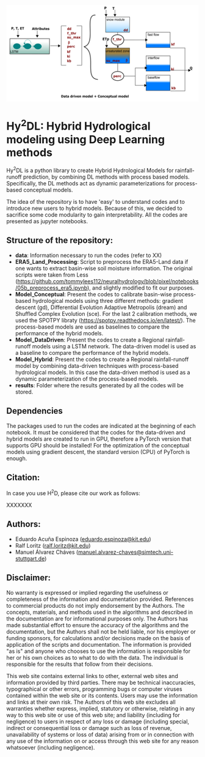 ![HybridModel](LSTM_SHM.png)

# Hy<sup>2</sup>DL: Hybrid Hydrological modeling using Deep Learning methods

Hy<sup>2</sup>DL is a python library to create Hybrid Hydrological Models for rainfall-runoff prediction, by combining DL methods with process based models. Specifically, the DL methods act as dynamic parameterizations for process-based conceptual models.

The idea of the repository is to have 'easy' to understand codes and to introduce new users to hybrid models. Because of this, we decided to sacrifice some code modularity to gain interpretability. All the codes are presented as jupyter notebooks.

## Structure of the repository:

- **data**: Information necessary to run the codes (refer to XX)
- **ERA5_Land_Processing**: Script to preprocess the ERA5-Land data if one wants to extract basin-wise soil moisture information. The original scripts were taken from Less (https://github.com/tommylees112/neuralhydrology/blob/pixel/notebooks/05b_preprocess_era5.ipynb), and slightly modified to fit our purposes.
- **Model_Conceptual**: Present the codes to calibrate basin-wise process-based hydrological models using three different methods: gradient descent (gd), Differential Evolution Adaptive Metropolis (dream) and Shuffled Complex Evolution (sce). For the last 2 calibration methods, we used the SPOTPY libraty (https://spotpy.readthedocs.io/en/latest/). The process-based models are used as baselines to compare the performance of the hybrid models.
- **Model_DataDriven**: Present the codes to create a Regional rainfall-runoff models using a LSTM network. The data-driven model is used as a baseline to compare the performance of the hybrid models. 
- **Model_Hybrid**: Present the codes to create a Regional rainfall-runoff model by combining data-driven techniques with process-based hydrological models. In this case the data-driven method is used as a dynamic parameterization of the process-based models.
- **results**: Folder where the results generated by all the codes will be stored.

## Dependencies
The packages used to run the codes are indicated at the beginning of each notebook. It must be considered that the codes for the data-driven and hybrid models are created to run in GPU, therefore a PyTorch version that supports GPU should be installed! For the optimization of the conceptual models using gradient descent, the standard version (CPU) of PyTorch is enough.

## Citation:
In case you use H<sup>2</sup>D, please cite our work as follows:

XXXXXXX


## Authors:
 - Eduardo Acuña Espinoza (eduardo.espinoza@kit.edu)
 - Ralf Loritz (ralf.loritz@kit.edu)
 - Manuel Álvarez Cháves (manuel.alvarez-chaves@simtech.uni-stuttgart.de)

 ## Disclaimer:
 No warranty is expressed or implied regarding the usefulness or completeness of the information and documentation provided. References to commercial products do not imply endorsement by the Authors. The concepts, materials, and methods used in the algorithms and described in the documentation are for informational purposes only. The Authors has made substantial effort to ensure the accuracy of the algorithms and the documentation, but the Authors shall not be held liable, nor his employer or funding sponsors, for calculations and/or decisions made on the basis of application of the scripts and documentation. The information is provided "as is" and anyone who chooses to use the information is responsible for her or his own choices as to what to do with the data. The individual is responsible for the results that follow from their decisions.

This web site contains external links to other, external web sites and information provided by third parties. There may be technical inaccuracies, typographical or other errors, programming bugs or computer viruses contained within the web site or its contents. Users may use the information and links at their own risk. The Authors of this web site excludes all warranties whether express, implied, statutory or otherwise, relating in any way to this web site or use of this web site; and liability (including for negligence) to users in respect of any loss or damage (including special, indirect or consequential loss or damage such as loss of revenue, unavailability of systems or loss of data) arising from or in connection with any use of the information on or access through this web site for any reason whatsoever (including negligence).
